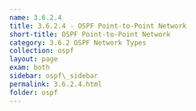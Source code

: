 ```yaml
---
name: 3.6.2.4
title: 3.6.2.4 - OSPF Point-to-Point Network
short-title: OSPF Point-to-Point Network
category: 3.6.2 OSPF Network Types
collection: ospf
layout: page
exam: both
sidebar: ospf\_sidebar
permalink: 3.6.2.4.html
folder: ospf
---
```

